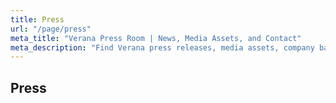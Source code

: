 ```yaml
---
title: Press
url: "/page/press"
meta_title: "Verana Press Room | News, Media Assets, and Contact"
meta_description: "Find Verana press releases, media assets, company background, and press contact details for coverage on verifiable trust infrastructure."
---
```


## Press
